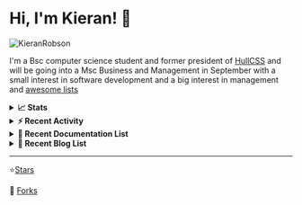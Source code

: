 
# Hi, I'm Kieran! 👋  

<p>
    <img src="https://komarev.com/ghpvc/?username=KieranRobson" alt="KieranRobson"/>       
</p>

I'm a Bsc computer science student and former president of [HullCSS](https://hullcss.org) and will be going into a Msc Business and Management in September with a small interest in software development and a big interest in management and [awesome lists](https://github.com/sindresorhus/awesome)

<!-- Stats -->
<details>
<summary><b>📈 Stats</b></summary>

![Metrics](assets/metrics.plugin.activity.svg) 

</details>


<!-- Recenet Activity -->
<details>
<summary><b>⚡ Recent Activity</b></summary>

<!--START_SECTION:activity-->
1. 💪 Opened PR [#3183](https://github.com/awesome-selfhosted/awesome-selfhosted/pull/3183) in [awesome-selfhosted/awesome-selfhosted](https://github.com/awesome-selfhosted/awesome-selfhosted)
2. 🗣 Commented on [#3122](https://github.com/awesome-selfhosted/awesome-selfhosted/issues/3122) in [awesome-selfhosted/awesome-selfhosted](https://github.com/awesome-selfhosted/awesome-selfhosted)
3. 💪 Opened PR [#193](https://github.com/techno-tim/littlelink-server/pull/193) in [techno-tim/littlelink-server](https://github.com/techno-tim/littlelink-server)
4. 🗣 Commented on [#3180](https://github.com/awesome-selfhosted/awesome-selfhosted/issues/3180) in [awesome-selfhosted/awesome-selfhosted](https://github.com/awesome-selfhosted/awesome-selfhosted)
5. 🗣 Commented on [#3176](https://github.com/awesome-selfhosted/awesome-selfhosted/issues/3176) in [awesome-selfhosted/awesome-selfhosted](https://github.com/awesome-selfhosted/awesome-selfhosted)
6. 🎉 Merged PR [#2](https://github.com/hullcss/hullcss-discord-bot/pull/2) in [hullcss/hullcss-discord-bot](https://github.com/hullcss/hullcss-discord-bot)
7. 🗣 Commented on [#3168](https://github.com/awesome-selfhosted/awesome-selfhosted/issues/3168) in [awesome-selfhosted/awesome-selfhosted](https://github.com/awesome-selfhosted/awesome-selfhosted)
8. 🗣 Commented on [#3166](https://github.com/awesome-selfhosted/awesome-selfhosted/issues/3166) in [awesome-selfhosted/awesome-selfhosted](https://github.com/awesome-selfhosted/awesome-selfhosted)
9. 💪 Opened PR [#3167](https://github.com/awesome-selfhosted/awesome-selfhosted/pull/3167) in [awesome-selfhosted/awesome-selfhosted](https://github.com/awesome-selfhosted/awesome-selfhosted)
10. 🗣 Commented on [#3166](https://github.com/awesome-selfhosted/awesome-selfhosted/issues/3166) in [awesome-selfhosted/awesome-selfhosted](https://github.com/awesome-selfhosted/awesome-selfhosted)
<!--END_SECTION:activity-->

More Activity [Here](pages/RECENT-ACTIVITY.md)
</details>



<!-- Recent Documentation List -->
<details>
  <summary><b>📰 Recent Documentation List</b></summary>
    <p>
        
<!-- BLOG-POST-LIST:START -->
- [What I Run On My VPS](https://blog.kieranrobson.com//posts/What-I-Run-On-My-VPS/)
<!-- BLOG-POST-LIST:END -->

</p>
</details>

<!-- Recent Documentation List -->
<details>
  <summary><b>📰 Recent Blog List</b></summary>
    <p>
        
<!-- BLOG-POST-LIST:START -->
<!-- BLOG-POST-LIST:END -->

</p>
</details>


-----
⭐[Stars](pages/STARRED-REPOS.md)

🍴 [Forks](https://github.com/forks-by-kieran)